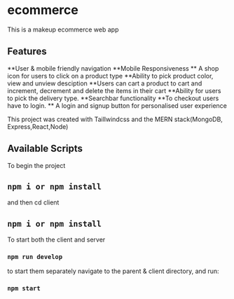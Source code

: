 
# ecommerce

This is a makeup ecommerce web app

## Features

**User & mobile friendly navigation
**Mobile Responsiveness
** A shop icon for users to click on a product type
**Ability to pick product color, view and unview desciption
**Users can cart a product to cart and increment, decrement and delete the items in their cart
**Ability for users to pick the delivery type. 
**Searchbar functionality
**To checkout users have to login.
** A login and signup button for personalised user experience


              
This project was created with Taillwindcss and the MERN stack(MongoDB, Express,React,Node)
## Available Scripts


To begin the project
## `npm i or npm install`

and then cd client

## `npm i or npm install`

To start both the client and server 

### `npm run develop`

to start them separately navigate to the parent & client directory, and run:

### `npm start`


